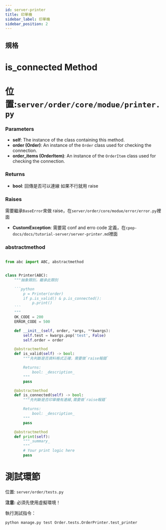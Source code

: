 ```yaml
---
id: server-printer
title: 印單機
sidebar_label: 印單機
sidebar_position: 2
---
```


## 規格

# is_connected Method

# 位置:`server/order/core/modue/printer.py`

### Parameters

- **self**: The instance of the class containing this method.
- **order (Order)**: An instance of the `Order` class used for checking the connection.
- **order_items (OrderItem)**: An instance of the `OrderItem` class used for checking the connection.

### Returns

- **bool**: 回傳是否可以連線 如果不行就用 raise

### Raises

需要繼承`BaseError`來做 raise，在`server/order/core/modue/error/error.py`裡面

- **CustomException**: 需要寫 conf and erro code 定義，在`cpop-docs/docs/tutorial-server/server-printer.md`裡面

### abstractmethod

````python

from abc import ABC, abstractmethod


class Printer(ABC):
    """抽象類別，繼承此類別

    ```python
        p = Printer(order)
        if p.is_valid() & p.is_connected():
            p.print()
    ```
    """
    OK_CODE = 200
    ERROR_CODE = 500

    def __init__(self, order, *args, **kwargs):
        self.test = kwargs.pop('test', False)
        self.order = order

    @abstractmethod
    def is_valid(self) -> bool:
        """先判斷是否資料格式正確，需要做`raise報錯`

        Returns:
            bool: _description_
        """
        pass

    @abstractmethod
    def is_connected(self) -> bool:
        """先判斷是否印單機有連線,需要做`raise報錯`

        Returns:
            bool: _description_
        """
        pass

    @abstractmethod
    def print(self):
        """_summary_
        """
        # Your print logic here
        pass


````

# 測試環節

位置: `server/order/tests.py`

**注意:** 必須先使用虛擬環境！

執行測試指令：

```bash
python manage.py test Order.tests.OrderPrinter.test_printer
```
